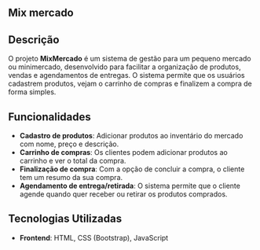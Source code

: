 ## Mix mercado

## Descrição

O projeto **MixMercado** é um sistema de gestão para um pequeno mercado ou minimercado, desenvolvido para facilitar a organização de produtos, vendas e agendamentos de entregas. O sistema permite que os usuários cadastrem produtos, vejam o carrinho de compras e finalizem a compra de forma simples.

## Funcionalidades

- **Cadastro de produtos**: Adicionar produtos ao inventário do mercado com nome, preço e descrição.
- **Carrinho de compras**: Os clientes podem adicionar produtos ao carrinho e ver o total da compra.
- **Finalização de compra**: Com a opção de concluir a compra, o cliente tem um resumo da sua compra.
- **Agendamento de entrega/retirada**: O sistema permite que o cliente agende quando quer receber ou retirar os produtos comprados.

## Tecnologias Utilizadas

- **Frontend**: HTML, CSS (Bootstrap), JavaScript
